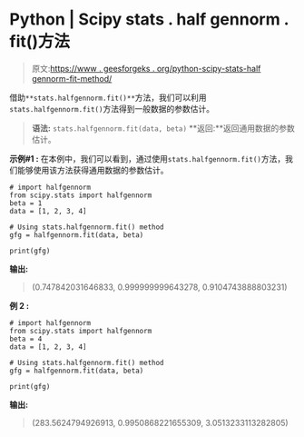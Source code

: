 # Python | Scipy stats . half gennorm . fit()方法

> 原文:[https://www . geesforgeks . org/python-scipy-stats-half gennorm-fit-method/](https://www.geeksforgeeks.org/python-scipy-stats-halfgennorm-fit-method/)

借助`**stats.halfgennorm.fit()**`方法，我们可以利用`stats.halfgennorm.fit()`方法得到一般数据的参数估计。

> **语法:** `stats.halfgennorm.fit(data, beta)`
> **返回:**返回通用数据的参数估计。

**示例#1 :**
在本例中，我们可以看到，通过使用`stats.halfgennorm.fit()`方法，我们能够使用该方法获得通用数据的参数估计。

```
# import halfgennorm
from scipy.stats import halfgennorm
beta = 1
data = [1, 2, 3, 4]

# Using stats.halfgennorm.fit() method
gfg = halfgennorm.fit(data, beta)

print(gfg)
```

**输出:**

> (0.747842031646833, 0.999999999643278, 0.9104743888803231)

**例 2 :**

```
# import halfgennorm
from scipy.stats import halfgennorm
beta = 4
data = [1, 2, 3, 4]

# Using stats.halfgennorm.fit() method
gfg = halfgennorm.fit(data, beta)

print(gfg)
```

**输出:**

> (283.5624794926913, 0.9950868221655309, 3.0513233113282805)